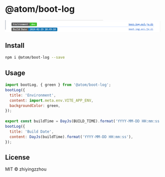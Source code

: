 # @atom/boot-log

![preview](./preview.png)

## Install

```sh
npm i @atom/boot-log --save
```

## Usage

```js
import bootLog, { green } from '@atom/boot-log';
bootLog({
  title: 'Environment',
  content: import.meta.env.VITE_APP_ENV,
  backgroundColor: green,
});

export const buildTime = DayJs(BUILD_TIME).format('YYYY-MM-DD HH:mm:ss');
bootLog({
  title: 'Build Date',
  content: DayJs(buildTime).format('YYYY-MM-DD HH:mm:ss'),
});
```

## License

MIT © zhiyingzzhou
